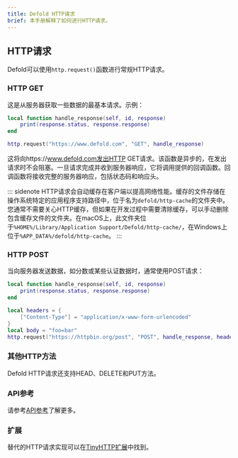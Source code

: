 ```yaml
---
title: Defold HTTP请求
brief: 本手册解释了如何进行HTTP请求。
---
```


## HTTP请求

Defold可以使用`http.request()`函数进行常规HTTP请求。

### HTTP GET

这是从服务器获取一些数据的最基本请求。示例：

```Lua
local function handle_response(self, id, response)
	print(response.status, response.response)
end

http.request("https://www.defold.com", "GET", handle_response)
```

这将向https://www.defold.com发出HTTP GET请求。该函数是异步的，在发出请求时不会阻塞。一旦请求完成并收到服务器响应，它将调用提供的回调函数。回调函数将接收完整的服务器响应，包括状态码和响应头。

::: sidenote
HTTP请求会自动缓存在客户端以提高网络性能。缓存的文件存储在操作系统特定的应用程序支持路径中，位于名为`defold/http-cache`的文件夹中。您通常不需要关心HTTP缓存，但如果在开发过程中需要清除缓存，可以手动删除包含缓存文件的文件夹。在macOS上，此文件夹位于`%HOME%/Library/Application Support/Defold/http-cache/`，在Windows上位于`%APP_DATA%/defold/http-cache`。
:::

### HTTP POST

当向服务器发送数据，如分数或某些认证数据时，通常使用POST请求：

```Lua
local function handle_response(self, id, response)
	print(response.status, response.response)
end

local headers = {
	["Content-Type"] = "application/x-www-form-urlencoded"
}
local body = "foo=bar"
http.request("https://httpbin.org/post", "POST", handle_response, headers, body)
```

### 其他HTTP方法

Defold HTTP请求还支持HEAD、DELETE和PUT方法。

### API参考

请参考[API参考](/ref/http/)了解更多。

### 扩展

替代的HTTP请求实现可以在[TinyHTTP扩展](https://defold.com/assets/tinyhttp/)中找到。
